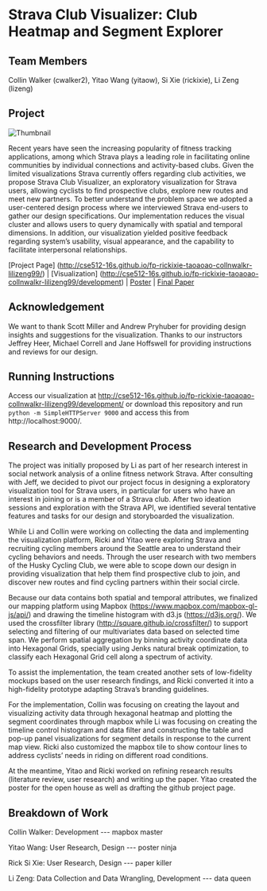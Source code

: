 Strava Club Visualizer: Club Heatmap and Segment Explorer
===============

## Team Members

Collin Walker (cwalker2), Yitao Wang (yitaow), Si Xie (rickixie), Li Zeng (lizeng)


## Project
![Thumbnail](thumbnail.png)

Recent years have seen the increasing popularity of fitness tracking applications, among which Strava plays a leading role in facilitating online communities by individual connections and activity-based clubs. Given the limited visualizations Strava currently offers regarding club activities, we propose Strava Club Visualizer, an exploratory visualization for Strava users, allowing cyclists to find prospective clubs, explore new routes and meet new partners. To better understand the problem space we adopted a user-centered design process where we interviewed Strava end-users to gather our design specifications. Our implementation reduces the visual cluster and allows users to query dynamically with spatial and temporal dimensions. In addition, our visualization yielded positive feedback regarding system’s usability, visual appearance, and the capability to facilitate interpersonal relationships.

[Project Page] (http://cse512-16s.github.io/fp-rickixie-taoaoao-collnwalkr-lilizeng99/) | 
[Visualization] (http://cse512-16s.github.io/fp-rickixie-taoaoao-collnwalkr-lilizeng99/development) | 
[Poster](https://github.com/CSE512-16S/fp-jheer-mcorrell-jhoffs/raw/master/final/poster-jheer-mcorrell-jhoffs.pdf) | 
[Final Paper](https://github.com/CSE512-16S/fp-jheer-mcorrell-jhoffs/raw/master/final/paper-jheer-mcorrell-jhoffs.pdf)

## Acknowledgement
We want to thank Scott Miller and Andrew Pryhuber for providing design insights and suggestions for the visualization. Thanks to our instructors Jeffrey Heer, Michael Correll and Jane Hoffswell for providing instructions and reviews for our design.

## Running Instructions
Access our visualization at http://cse512-16s.github.io/fp-rickixie-taoaoao-collnwalkr-lilizeng99/development/ or download this repository and run `python -m SimpleHTTPServer 9000` and access this from http://localhost:9000/.

## Research and Development Process
The project was initially proposed by Li as part of her research interest in social network analysis of a online fitness network Strava.  After consulting with Jeff, we decided to pivot our project focus in designing a exploratory visualization tool for Strava users, in particular for users who have an interest in joining or is a member of a Strava club. After two ideation sessions and exploration with the Strava API, we identified several tentative features and tasks for our design and storyboarded the visualization. 

While Li and Collin were working on collecting the data and implementing the visualization platform, Ricki and Yitao were exploring Strava and recruiting cycling members around the Seattle area to understand their cycling behaviors and needs. Through the user research with two members of the Husky Cycling Club, we were able to scope down our design in providing visualization that help them find prospective club to join, and discover new routes and find cycling partners within their social circle.

Because our data contains both spatial and temporal attributes, we finalized our mapping platform using Mapbox (https://www.mapbox.com/mapbox-gl-js/api/) and drawing the timeline histogram with d3.js (https://d3js.org/). We used the crossfilter library (http://square.github.io/crossfilter/) to support selecting and filtering of our multivariates data based on selected time span. We perform spatial aggregation by binning activity coordinate data into Hexagonal Grids, specially using Jenks natural break optimization, to classify each Hexagonal Grid cell along a spectrum of activity.

To assist the implementation, the team created another sets of low-fidelity mockups based on the user research findings, and Ricki converted it into a high-fidelity prototype adapting Strava’s branding guidelines. 

For the implementation, Collin was focusing on creating the layout and visualizing activity data through hexagonal heatmap and plotting the segment coordinates through mapbox while Li was focusing on creating the timeline control histogram and data filter and constructing the table and pop-up panel visualizations for segment details in response to the current map view. Ricki also customized the mapbox tile to show contour lines to address cyclists’ needs in riding on different road conditions.

At the meantime, Yitao and Ricki worked on refining research results (literature review, user research) and writing up the paper. Yitao created the poster for the open house as well as drafting the github project page. 

## Breakdown of Work
Collin Walker: Development --- mapbox master

Yitao Wang: User Research, Design --- poster ninja

Rick Si Xie: User Research, Design --- paper killer

Li Zeng: Data Collection and Data Wrangling, Development --- data queen

